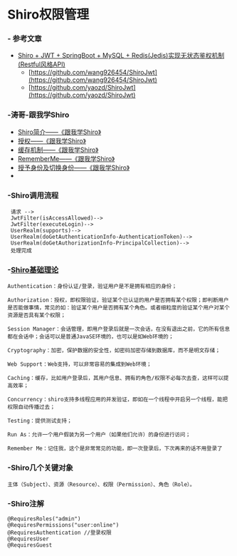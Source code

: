# Shiro权限管理
### - 参考文章
- [Shiro + JWT + SpringBoot + MySQL + Redis(Jedis)实现无状态鉴权机制(Restful风格API)](https://blog.csdn.net/wang926454/article/details/82971291)
    - [https://github.com/wang926454/ShiroJwt](https://github.com/wang926454/ShiroJwt)
    - [https://github.com/yaozd/ShiroJwt](https://github.com/yaozd/ShiroJwt)
###  -涛哥-跟我学Shiro
- [Shiro简介——《跟我学Shiro》](https://jinnianshilongnian.iteye.com/blog/2018936)
- [授权——《跟我学Shiro》](https://jinnianshilongnian.iteye.com/blog/2020017)
- [缓存机制——《跟我学Shiro》](https://jinnianshilongnian.iteye.com/blog/2029217)
- [RememberMe——《跟我学Shiro》](https://jinnianshilongnian.iteye.com/blog/2031823)
- [授予身份及切换身份——《跟我学Shiro》](https://jinnianshilongnian.iteye.com/blog/2044616)
- []()

### -Shiro调用流程
```
 请求 -->
 JwtFilter(isAccessAllowed)--> 
 JwtFilter(executeLogin)--> 
 UserRealm(supports)--> 
 UserRealm(doGetAuthenticationInfo-AuthenticationToken)-->
 UserRealm(doGetAuthorizationInfo-PrincipalCollection)-->
 处理完成
```
### -[Shiro基础理论](https://jinnianshilongnian.iteye.com/blog/2018936)
```
Authentication：身份认证/登录，验证用户是不是拥有相应的身份；

Authorization：授权，即权限验证，验证某个已认证的用户是否拥有某个权限；即判断用户是否能做事情，常见的如：验证某个用户是否拥有某个角色。或者细粒度的验证某个用户对某个资源是否具有某个权限；

Session Manager：会话管理，即用户登录后就是一次会话，在没有退出之前，它的所有信息都在会话中；会话可以是普通JavaSE环境的，也可以是如Web环境的；

Cryptography：加密，保护数据的安全性，如密码加密存储到数据库，而不是明文存储；

Web Support：Web支持，可以非常容易的集成到Web环境；

Caching：缓存，比如用户登录后，其用户信息、拥有的角色/权限不必每次去查，这样可以提高效率；

Concurrency：shiro支持多线程应用的并发验证，即如在一个线程中开启另一个线程，能把权限自动传播过去；

Testing：提供测试支持；

Run As：允许一个用户假装为另一个用户（如果他们允许）的身份进行访问；

Remember Me：记住我，这个是非常常见的功能，即一次登录后，下次再来的话不用登录了
```
### -Shiro几个关键对象
```
主体（Subject）、资源（Resource）、权限（Permission）、角色（Role）。
```
### -Shiro注解
```
@RequiresRoles("admin")  
@RequiresPermissions("user:online")
@RequiresAuthentication //登录权限
@RequiresUser
@RequiresGuest
```
    
